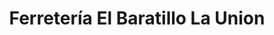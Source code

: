 ---
title: "Ferretería El Baratillo La Union"
url: /la-union/ferreteria-el-baratillo-la-union/
shop: hardware
---